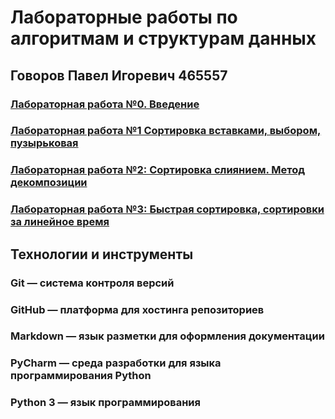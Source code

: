 # Лабораторные работы по алгоритмам и структурам данных
## Говоров Павел Игоревич 465557
### [Лабораторная работа №0. Введение](https://github.com/Seztor/algorithms/tree/main/lab0)
### [Лабораторная работа №1 Сортировка вставками, выбором, пузырьковая](https://github.com/Seztor/algorithms/tree/main/lab1)
### [Лабораторная работа №2: Сортировка слиянием. Метод декомпозиции](https://github.com/Seztor/algorithms/tree/main/lab2)
### [Лабораторная работа №3: Быстрая сортировка, сортировки за линейное время](https://github.com/Seztor/algorithms/tree/main/lab3)

## Технологии и инструменты
### Git — система контроля версий
### GitHub — платформа для хостинга репозиториев
### Markdown — язык разметки для оформления документации
### PyCharm — среда разработки для языка программирования Python
### Python 3 — язык программирования
